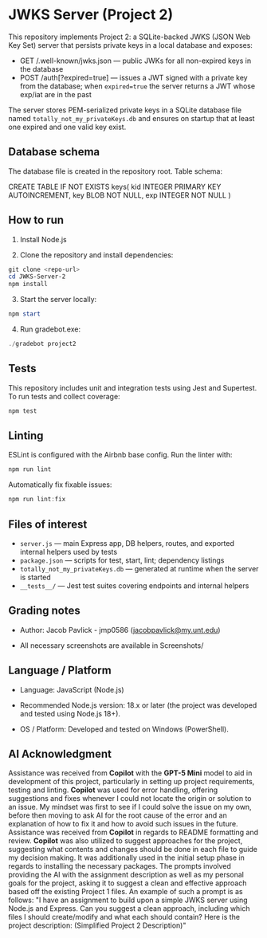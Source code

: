 # JWKS Server (Project 2)

This repository implements Project 2: a SQLite-backed JWKS (JSON Web Key Set) server that persists private keys in a local database and exposes:

- GET /.well-known/jwks.json — public JWKs for all non-expired keys in the database
- POST /auth[?expired=true] — issues a JWT signed with a private key from the database; when `expired=true` the server returns a JWT whose exp/iat are in the past

The server stores PEM-serialized private keys in a SQLite database file named `totally_not_my_privateKeys.db` and ensures on startup that at least one expired and one valid key exist.

## Database schema

The database file is created in the repository root. Table schema:

CREATE TABLE IF NOT EXISTS keys(
kid INTEGER PRIMARY KEY AUTOINCREMENT,
key BLOB NOT NULL,
exp INTEGER NOT NULL
)

## How to run

1. Install Node.js

2. Clone the repository and install dependencies:

```powershell
git clone <repo-url>
cd JWKS-Server-2
npm install
```

3. Start the server locally:

```powershell
npm start
```

4. Run gradebot.exe:

```powershell
./gradebot project2
```

## Tests

This repository includes unit and integration tests using Jest and Supertest. To run tests and collect coverage:

```powershell
npm test
```

## Linting

ESLint is configured with the Airbnb base config. Run the linter with:

```powershell
npm run lint
```

Automatically fix fixable issues:

```powershell
npm run lint:fix
```

## Files of interest

- `server.js` — main Express app, DB helpers, routes, and exported internal helpers used by tests
- `package.json` — scripts for test, start, lint; dependency listings
- `totally_not_my_privateKeys.db` — generated at runtime when the server is started
- `__tests__/` — Jest test suites covering endpoints and internal helpers

## Grading notes

- Author: Jacob Pavlick - jmp0586 (jacobpavlick@my.unt.edu)

- All necessary screenshots are available in Screenshots/

## Language / Platform

- Language: JavaScript (Node.js)
- Recommended Node.js version: 18.x or later (the project was developed and tested using Node.js 18+).

- OS / Platform: Developed and tested on Windows (PowerShell).

## AI Acknowledgment

Assistance was received from **Copilot** with the **GPT-5 Mini** model to aid in development of this project, particularly in setting up project requirements, testing and linting. **Copilot** was used for error handling, offering suggestions and fixes whenever I could not locate the origin or solution to an issue. My mindset was first to see if I could solve the issue on my own, before then moving to ask AI for the root cause of the error and an explanation of how to fix it and how to avoid such issues in the future. Assistance was received from **Copilot** in regards to README formatting and review. **Copilot** was also utilized to suggest approaches for the project, suggesting what contents and changes should be done in each file to guide my decision making. It was additionally used in the initial setup phase in regards to installing the necessary packages. The prompts involved providing the AI with the assignment description as well as my personal goals for the project, asking it to suggest a clean and effective approach based off the existing Project 1 files. An example of such a prompt is as follows: "I have an assignment to build upon a simple JWKS server using Node.js and Express. Can you suggest a clean approach, including which files I should create/modify and what each should contain? Here is the project description: (Simplified Project 2 Description)"
